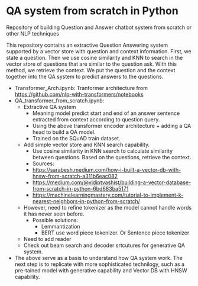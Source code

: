 # QA system from scratch in Python

Repository of building Question and Answer chatbot system from scratch or other NLP techniques

This repository contains an extractive Question Answering system supported by a vector store with question and context information. 
First, we state a question. 
Then we use cosine similarity and KNN to search in the vector store of questions that are similar to the question ask. With this method, we retrieve the context. 
We put the question and the context together into the QA system to predict answers to the questions. 


* Transformer_Arch.ipynb: Tranformer architecture from https://github.com/nlp-with-transformers/notebooks
* QA_transformer_from_scratch.ipynb:
  * Extractive QA system
    * Meaning model predict start and end of an answer sentence extracted from context according to question query. 
    * Using the above transformer encoder architecture + adding a QA head to build a QA model.
    * Trained on the SQuAD train dataset.
  * Add simple vector store and KNN search capability.
    * Use cosine similarity in KNN search to calculate similarity between questions. Based on the questions, retrieve the context. 
    * Sources:
    * https://sarabesh.medium.com/how-i-built-a-vector-db-with-hnsw-from-scratch-a311b6eac082
    * https://medium.com/@vidiptvashist/building-a-vector-database-from-scratch-in-python-6bd683ba5171
    * https://machinelearningmastery.com/tutorial-to-implement-k-nearest-neighbors-in-python-from-scratch/
  * However, need to refine tokenizer as the model cannot handle words it has never seen before.
    * Possible solutions:
      * Lemmantization
      * BERT use word piece tokenizer. Or Sentence piece tokenizer
  * Need to add reader
  * Check out beam search and decoder srtcutures for generative QA system.
* The above serve as a basis to understand how QA system work. The next step is to replicate with more sophisticated technilogy, such as a pre-tained model with generative capability and Vector DB with HNSW capability. 

